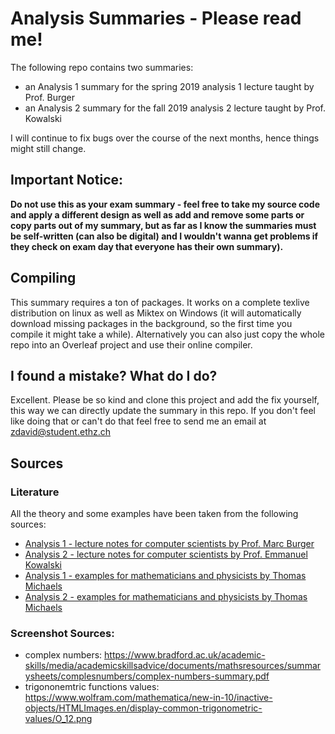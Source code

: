 # Analysis Summaries - Please read me!

The following repo contains two summaries:

- an Analysis 1 summary for the spring 2019 analysis 1 lecture taught by Prof. Burger
- an Analysis 2 summary for the fall 2019 analysis 2 lecture taught by Prof. Kowalski

I will continue to fix bugs over the course of the next months, hence things might still change.

## Important Notice:

**Do not use this as your exam summary - feel free to take my source code and apply a different design as well as add and remove some parts or copy parts out of my summary, but as far as I know the summaries must be self-written (can also be digital) and I wouldn't wanna get problems if they check on exam day that everyone has their own summary).**

## Compiling

This summary requires a ton of packages. It works on a complete texlive distribution on linux as well as Miktex on Windows (it will automatically download missing packages in the background, so the first time you compile it might take a while). Alternatively you can also just copy the whole repo into an Overleaf project and use their online compiler.

## I found a mistake? What do I do?

Excellent. Please be so kind and clone this project and add the fix yourself, this way we can directly update the summary in this repo. If you don't feel like doing that or can't do that feel free to send me an email at zdavid@student.ethz.ch

## Sources

### Literature

All the theory and some examples have been taken from the following sources:

- [Analysis 1 - lecture notes for computer scientists by Prof. Marc Burger](https://metaphor.ethz.ch/x/2019/hs/401-0213-16L/skript-analysis-I.pdf)
- [Analysis 2 - lecture notes for computer scientists by Prof. Emmanuel Kowalski](https://metaphor.ethz.ch/x/2019/hs/401-0213-16L/script-analysis-II.pdf)
- [Analysis 1 - examples for mathematicians and physicists by Thomas Michaels](https://www.eth-store.ch/buecher/shop/product/250746)
- [Analysis 2 - examples for mathematicians and physicists by Thomas Michaels](https://www.eth-store.ch/buecher/shop/product/275418)

### Screenshot Sources:

- complex numbers: https://www.bradford.ac.uk/academic-skills/media/academicskillsadvice/documents/mathsresources/summarysheets/complesnumbers/complex-numbers-summary.pdf
- trigononemtric functions values: https://www.wolfram.com/mathematica/new-in-10/inactive-objects/HTMLImages.en/display-common-trigonometric-values/O_12.png